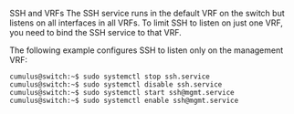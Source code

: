 SSH and VRFs
The SSH service runs in the default VRF on the switch but listens on all interfaces in all VRFs. To limit SSH to listen on just one VRF, you need to bind the SSH service to that VRF.

The following example configures SSH to listen only on the management VRF:

    cumulus@switch:~$ sudo systemctl stop ssh.service
    cumulus@switch:~$ sudo systemctl disable ssh.service
    cumulus@switch:~$ sudo systemctl start ssh@mgmt.service
    cumulus@switch:~$ sudo systemctl enable ssh@mgmt.service
